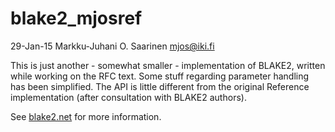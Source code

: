 # blake2_mjosref

29-Jan-15  Markku-Juhani O. Saarinen <mjos@iki.fi>

This is just another - somewhat smaller - implementation of BLAKE2,
written while working on the RFC text. Some stuff regarding parameter
handling has been simplified. The API is little different from the 
original Reference implementation (after consultation with BLAKE2 authors).

See [blake2.net](https://blake2.net) for more information.
